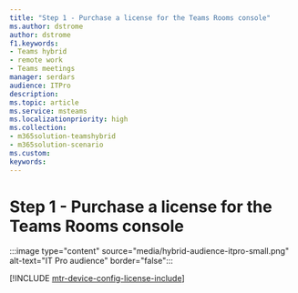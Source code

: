 ```yaml
---
title: "Step 1 - Purchase a license for the Teams Rooms console"
ms.author: dstrome
author: dstrome
f1.keywords:
- Teams hybrid
- remote work
- Teams meetings
manager: serdars
audience: ITPro
description: 
ms.topic: article
ms.service: msteams
ms.localizationpriority: high
ms.collection:
- m365solution-teamshybrid
- m365solution-scenario
ms.custom: 
keywords: 
---
```


# Step 1 - Purchase a license for the Teams Rooms console

:::image type="content" source="media/hybrid-audience-itpro-small.png" alt-text="IT Pro audience" border="false":::

[!INCLUDE [mtr-device-config-license-include](includes/mtr-device-config-license-include.md)]
